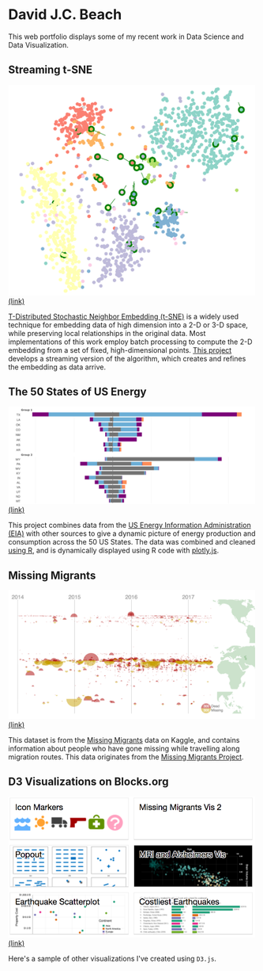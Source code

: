 # David J.C. Beach

This web portfolio displays some of my recent work in Data Science and Data Visualization.

## Streaming t-SNE

<a href="https://github.com/dbeach24/StreamingTSNE" target="_blank">
  <img src="img/streaming_tsne.png" alt="Streaming t-SNE" width="500px"/>(link)<br/>  
</a>

[T-Distributed Stochastic Neighbor Embedding (t-SNE)](https://lvdmaaten.github.io/tsne/) is a widely used technique for embedding data of high dimension into a 2-D or 3-D space, while preserving local relationships in the original data.  Most implementations of this work employ batch processing to compute the 2-D embedding from a set of fixed, high-dimensional points.  [This project](https://github.com/dbeach24/StreamingTSNE) develops a streaming version of the algorithm, which creates and refines the embedding as data arrive.

## The 50 States of US Energy

<a href="https://djbeach.shinyapps.io/usenergy/" target="_blank">
  <img src="img/USEnergy.png" alt="The 50 States of US Energy" width="500px"/>(link)<br/>
</a>

This project combines data from the [US Energy Information Administration (EIA)](https://www.eia.gov/) with other sources to give a dynamic picture of energy production and consumption across the 50 US States.  The data was combined and cleaned [using R](https://www.r-project.org/), and is dynamically displayed using R code with [plotly.js](https://plot.ly/javascript/).

## Missing Migrants

<a href="https://bl.ocks.org/dbeach24/599725c960ce2881b1dcd46c3b20e268" target="_blank">
  <img src="img/missing.png" alt="Missing Migrants" width="500px"/>(link)<br/>
</a>

This dataset is from the [Missing Migrants](https://www.kaggle.com/jmataya/missingmigrants) data on Kaggle, and contains information about people who have gone missing while travelling along migration routes.  This data originates from the [Missing Migrants Project](https://missingmigrants.iom.int/).

## D3 Visualizations on Blocks.org

<a href="https://bl.ocks.org/dbeach24" target="_blank">
  <img src="img/blocks.png" alt="D3 Visualizations on Blocks.org" width="500px"/>(link)<br/>
</a>

Here's a sample of other visualizations I've created using `D3.js`.


